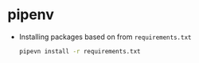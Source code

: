 # pipenv

- Installing packages based on from `requirements.txt`

  ```sh
  pipevn install -r requirements.txt
  ```

